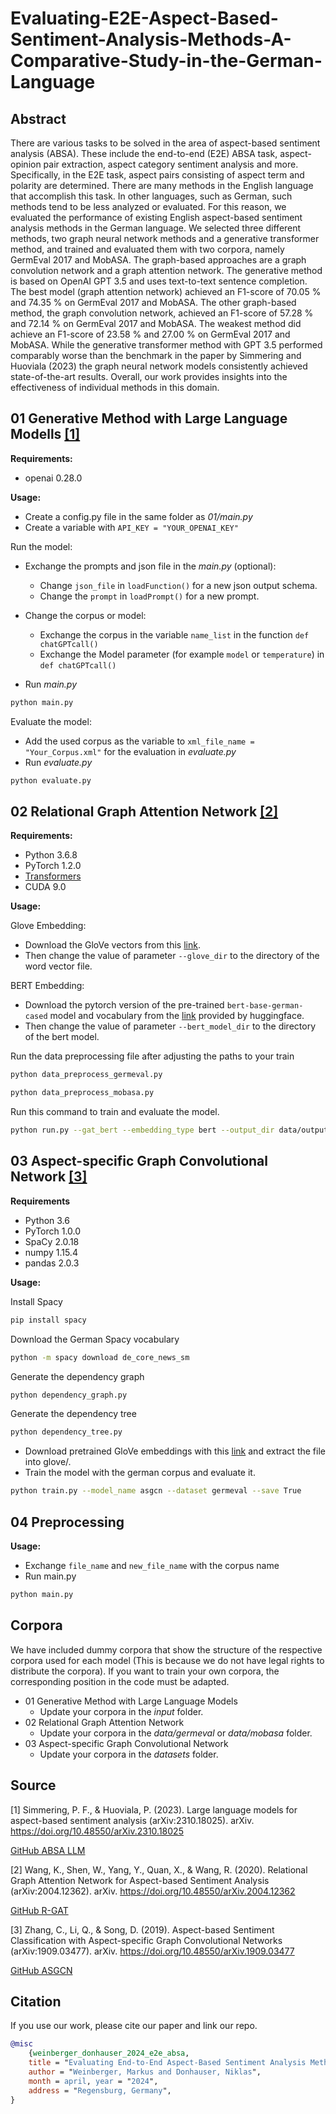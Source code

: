 # Evaluating-E2E-Aspect-Based-Sentiment-Analysis-Methods-A-Comparative-Study-in-the-German-Language

## Abstract

There are various tasks to be solved in the area of aspect-based sentiment analysis (ABSA). 
These include the end-to-end (E2E) ABSA task, aspect-opinion pair extraction, aspect category sentiment analysis and more.
Specifically, in the E2E task, aspect pairs consisting of aspect term and polarity are determined.
There are many methods in the English language that accomplish this task. 
In other languages, such as German, such methods tend to be less analyzed or evaluated. 
For this reason, we evaluated the performance of existing English aspect-based sentiment analysis methods in the German language.
We selected three different methods, two graph neural network methods and a generative transformer method, and trained and evaluated them with two corpora, namely GermEval 2017 and MobASA.
The graph-based approaches are a graph convolution network and a graph attention network.
The generative method is based on OpenAI GPT 3.5 and uses text-to-text sentence completion.
The best model (graph attention network) achieved an F1-score of 70.05 \% and 74.35 \% on GermEval 2017 and MobASA.
The other graph-based method, the graph convolution network, achieved an F1-score of 57.28 \% and 72.14 \% on GermEval 2017 and MobASA.
The weakest method did achieve an F1-score of 23.58 \% and 27.00 \% on GermEval 2017 and MobASA.
While the generative transformer method with GPT 3.5 performed comparably worse than the benchmark in the paper by Simmering and Huoviala (2023) the graph neural network models consistently achieved state-of-the-art results.
Overall, our work provides insights into the effectiveness of individual methods in this domain.



## 01 Generative Method with Large Language Modells [[1]](#source)

**Requirements:**
- openai 0.28.0

**Usage:**

- Create a config.py file in the same folder as *01/main.py* 
- Create a variable with ```API_KEY = "YOUR_OPENAI_KEY"```

Run the model:
- Exchange the prompts and json file in the *main.py* (optional):
    - Change ```json_file``` in ```loadFunction()``` for a new json output schema.
    - Change the ```prompt``` in ```loadPrompt()``` for a new prompt.

- Change the corpus or model:
    - Exchange the corpus in the variable ```name_list``` in the function  ```def chatGPTcall()```
    - Exchange the Model parameter (for example ```model``` or
                    ```temperature```) in ```def chatGPTcall()```
- Run *main.py*

```bash
python main.py 
``` 

Evaluate the model:
- Add the used corpus as the variable to ```xml_file_name = "Your_Corpus.xml"``` for the evaluation in *evaluate.py*
- Run *evaluate.py*

```bash
python evaluate.py
```
## 02 Relational Graph Attention Network [[2]](#source)
**Requirements:**

- Python 3.6.8
- PyTorch 1.2.0
- [Transformers](https://github.com/huggingface/transformers)
- CUDA 9.0

**Usage:**

Glove Embedding:

- Download the GloVe vectors from this [link](https://www.deepset.ai/german-word-embeddings). 
- Then change the value of parameter ```--glove_dir``` to the directory of the word vector file.

BERT Embedding:

- Download the pytorch version of the pre-trained ```bert-base-german-cased``` model and vocabulary from the [link](https://huggingface.co/google-bert/bert-base-german-cased) provided by huggingface. 
- Then change the value of parameter ```--bert_model_dir``` to the directory of the bert model.

Run the data preprocessing file after adjusting the paths to your train 

```bash
python data_preprocess_germeval.py
```

```bash
python data_preprocess_mobasa.py
```

Run this command to train and evaluate the model.

```bash
python run.py --gat_bert --embedding_type bert --output_dir data/output-gcn --dropout 0.3 --hidden_size 200 --learning_rate 5e-5
```

## 03 Aspect-specific Graph Convolutional Network [[3]](#source)

**Requirements**

- Python 3.6
- PyTorch 1.0.0
- SpaCy 2.0.18
- numpy 1.15.4
- pandas 2.0.3

**Usage:**

Install Spacy

```bash
pip install spacy
```

Download the German Spacy vocabulary

```bash
python -m spacy download de_core_news_sm
```

Generate the dependency graph

```bash
python dependency_graph.py
```

Generate the dependency tree

```bash
python dependency_tree.py
```

- Download pretrained GloVe embeddings with this [link](https://www.deepset.ai/german-word-embeddings) and extract the file into glove/.
- Train the model with the german corpus and evaluate it.

```bash
python train.py --model_name asgcn --dataset germeval --save True
```

## 04 Preprocessing

**Usage:**

- Exchange ```file_name``` and ```new_file_name``` with the corpus name
- Run main.py

```bash
python main.py
```

## Corpora 

We have included dummy corpora that show the structure of the respective corpora used for each model (This is because we do not have legal rights to distribute the corpora). 
If you want to train your own corpora, the corresponding position in the code must be adapted.

- 01 Generative Method with Large Language Models
    - Update your corpora in the *input* folder.
- 02 Relational Graph Attention Network
    - Update your corpora in the *data/germeval* or *data/mobasa* folder. 
- 03 Aspect-specific Graph Convolutional Network
    - Update your corpora in the *datasets* folder. 

## Source

[1] Simmering, P. F., & Huoviala, P. (2023). Large language models for aspect-based sentiment analysis (arXiv:2310.18025). arXiv. https://doi.org/10.48550/arXiv.2310.18025

[GitHub ABSA LLM](https://github.com/qagentur/absa_llm)

[2] Wang, K., Shen, W., Yang, Y., Quan, X., & Wang, R. (2020). Relational Graph Attention Network for Aspect-based Sentiment Analysis (arXiv:2004.12362). arXiv. https://doi.org/10.48550/arXiv.2004.12362

[GitHub R-GAT](https://github.com/shenwzh3/RGAT-ABSA)

[3] Zhang, C., Li, Q., & Song, D. (2019). Aspect-based Sentiment Classification with Aspect-specific Graph Convolutional Networks (arXiv:1909.03477). arXiv. https://doi.org/10.48550/arXiv.1909.03477

[GitHub ASGCN](https://github.com/GeneZC/ASGCN)

## Citation

If you use our work, please cite our paper and link our repo.

```bibtex
@misc
    {weinberger_donhauser_2024_e2e_absa, 
    title = "Evaluating End-to-End Aspect-Based Sentiment Analysis Methods: A Comparative Study in the German Language", 
    author = "Weinberger, Markus and Donhauser, Niklas",  
    month = april, year = "2024", 
    address = "Regensburg, Germany", 
} 
```


